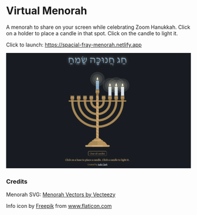 # Virtual Menorah

A menorah to share on your screen while celebrating Zoom Hanukkah. Click on a holder to place a candle in that spot. Click on the candle to light it.

Click to launch: https://spacial-fray-menorah.netlify.app

![Image of Yaktocat](./README_images/readme_ss.png)

### Credits

Menorah SVG: <a href="https://www.vecteezy.com/free-vector/menorah">Menorah Vectors by Vecteezy</a>

Info icon by <a href="https://www.flaticon.com/authors/freepik" title="Freepik">Freepik</a> from <a href="https://www.flaticon.com/" title="Flaticon"> www.flaticon.com</a>
